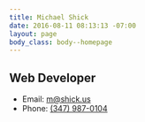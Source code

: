 ```yaml
---
title: Michael Shick
date: 2016-08-11 08:13:13 -07:00
layout: page
body_class: body--homepage
---
```


## Web Developer

* Email: [m@shick.us](mailto:m@shick.us)
* Phone: [(347) 987-0104](tel:3479870104)

